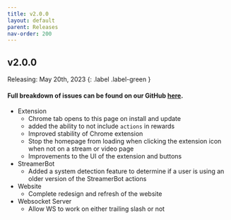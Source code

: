 ```yaml
---
title: v2.0.0
layout: default
parent: Releases
nav-order: 200
---
```


## v2.0.0
Releasing: May 20th, 2023
{: .label .label-green }
#### Full breakdown of issues can be found on our GitHub [here](https://github.com/orgs/gezelio/projects/5/views/5).
- Extension
  - Chrome tab opens to this page on install and update
  - added the ability to not include `actions` in rewards
  - Improved stability of Chrome extension
  - Stop the homepage from loading when clicking the extension icon when not on a stream or video page
  - Improvements to the UI of the extension and buttons
- StreamerBot
  - Added a system detection feature to determine if a user is using an older version of the StreamerBot actions
- Website
  - Complete redesign and refresh of the website
- Websocket Server
  - Allow WS to work on either trailing slash or not


[github]: https://github.com/gezelio/ytcr
